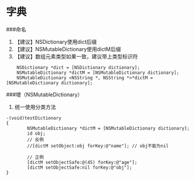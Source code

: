 # 字典

###命名
1.  【建议】NSDictionary使用dict后缀
2.  【建议】NSMutableDictionary使用dictM后缀
4.  【建议】数组元素类型如果一致，建议带上类型标识符
```objc
    NSDictionary *dict = [NSDictionary dictionary];
    NSMutableDictionary *dictM = [NSMutableDictionary dictionary];
    NSMutableDictionary <NSString *, NSString *>*dictM = [NSMutableDictionary dictionary];
```

###增（NSMutableDictionary）
1. 统一使用分类方法
```objc
-(void)testDictionary
{
        NSMutableDictionary *dictM = [NSMutableDictionary dictionary];
        id obj;
        // 反例
        //[dictM setObject:obj forKey:@"name"]; // obj不能为nil
    
        // 正例
        [dictM setObjectSafe:@(45) forKey:@"age"];
        [dictM setObjectSafe:nil forKey:@"obj"];
}
```